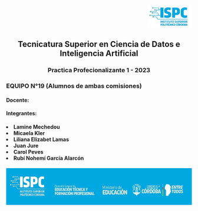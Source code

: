 <p align="right">
     <img src="ispc1.jpg" width="120">
</p>
<p align="center">
    <h2 align="center">Tecnicatura Superior en Ciencia de Datos e Inteligencia Artificial </h2>
     <h3 align="center"> Practica Profecionalizante 1 - 2023 </h3>
     <h3>EQUIPO N°19 (Alumnos de ambas comisiones)</h3>
</p> 
<p align="left">
     <h4 align="left"> Docente: </h4>
  <h4 align="left">Integrantes: </h4>
     <h4 <ul type=”A”>
       <li> Lamine Mechedou</li>
       <li> Micaela Kler </l>
       <li>Liliana Elizabet Lamas</li>
       <li>Juan Jure</li>
       <li>Carol Peves</li>
       <li>Rubí Nohemí García Alarcón</li>
      </ul>  </h4>
</p> 


<p align="center">
     <img src="https://github.com/garciarubi/GRUPO-12-PROCESAMIENTO-DE-DATOS/blob/main/Pie%20de%20pagina.jpg" width="1200" height= "100"> 
</p>
